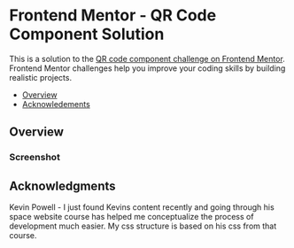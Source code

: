 # Frontend Mentor - QR Code Component Solution

This is a solution to the [QR code component challenge on Frontend Mentor](https://www.frontendmentor.io/challenges/qr-code-component-iux_sIO_H). Frontend Mentor challenges help you improve your coding skills by building realistic projects. 

- [Overview](#overview)
- [Acknowledements](#acknowledgements)


## Overview

### Screenshot

## Acknowledgments

Kevin Powell - I just found Kevins content recently and going through his space website course has helped me conceptualize the process of development much easier. My css structure is based on his css from that course.